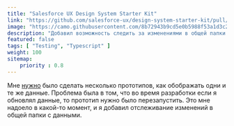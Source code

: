 ```yaml
---
title: "Salesforce UX Design System Starter Kit"
link: "https://github.com/salesforce-ux/design-system-starter-kit/pull/51"
image: "https://camo.githubusercontent.com/8b72943b9cd5e0b5988f53a1d3c22486e43dc41b761b2ad7c7f793beaf69fedc/68747470733a2f2f7261776769742e636f6d2f73616c6573666f7263652d75782f64657369676e2d73797374656d2d737461727465722d6b69742f6d61737465722f737461727465722d6b69742e737667"
description: "Добавил возможность следить за изменениями в общей папки с моковыми данными."
featured: false
tags: [ "Testing", "Typescript" ]
weight: 100
sitemap: 
    priority : 0.8
---
```


Мне [нужно](https://github.com/salesforce-ux/design-system-starter-kit/issues/50) было сделать несколько прототипов, как обображать одни и те же данные. Проблема была в том, что во время разработки если я обновлял данные, то прототип нужно было перезапустить. Это мне надоело в какой-то момент, и я добавил отслеживание изменений в общей папки с данными.
